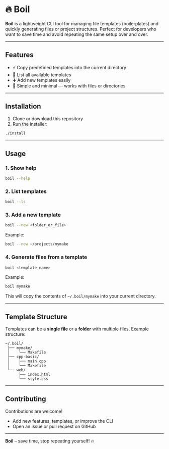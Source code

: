 # 🔥 Boil

**Boil** is a lightweight CLI tool for managing file templates (boilerplates) and quickly generating files or project structures. Perfect for developers who want to save time and avoid repeating the same setup over and over.

---

## Features

* ⚡ Copy predefined templates into the current directory
* 📂 List all available templates
* ➕ Add new templates easily
* 📝 Simple and minimal — works with files or directories

---

## Installation

1. Clone or download this repository
2. Run the installer:

```bash
./install
```

---

## Usage

### 1. Show help

```bash
boil --help
```

### 2. List templates

```bash
boil --ls
```

### 3. Add a new template

```bash
boil --new <folder_or_file>
```

Example:

```bash
boil --new ~/projects/mymake
```

### 4. Generate files from a template

```bash
boil <template-name>
```

Example:

```bash
boil mymake
```

This will copy the contents of `~/.boil/mymake` into your current directory.

---

## Template Structure

Templates can be a **single file** or a **folder** with multiple files.
Example structure:

```
~/.boil/
 ├── mymake/
 │    └── Makefile
 ├── cpp-basic/
 │    ├── main.cpp
 │    └── Makefile
 └── web/
      ├── index.html
      └── style.css
```

---

## Contributing

Contributions are welcome!

* Add new features, templates, or improve the CLI
* Open an issue or pull request on GitHub

---

**Boil** – save time, stop repeating yourself! 🔥
